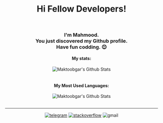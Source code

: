 <div align="center" width="50">

<h1>
Hi Fellow Developers!
</h1>

<br>

<h3>

I'm Mahmood.\
You just discovered my Github profile.\
Have fun codding. 😊

</h3>

<h4>

My stats:

</h4>

<img align="center" src="https://github-readme-stats.vercel.app/api?username=maktoobgar&count_private=true&show_icons=true&line_height=20&title_color=009900&icon_color=005500&text_color=D3D3D3&bg_color=0,000000,003334" alt="Maktoobgar's Github Stats">
<br>
<br>

<h4>

My Most Used Languages:

</h4>

<img align="center" src="https://github-readme-stats.vercel.app/api/top-langs/?username=maktoobgar&layout=compact&title_color=009900&text_color=D3D3D3&bg_color=0,000000,003334" alt="Maktoobgar's Github Stats">

</div>

<br>
<hr>

<p align="center">
<a href="tg://user?id=466943813" target="_blank"><img src="https://img.shields.io/badge/telegram-%230077B5.svg?&style=flat-square&logo=telegram&logoColor=white" alt="telegram"></a>
<a href="https://stackoverflow.com/users/14967240/mahmood" target="_blank"><img src="https://img.shields.io/badge/Stackoverflow-%230077B5.svg?&style=flat-square&logo=stackoverflow&logoColor=white&color=red" alt="stackoverflow"></a>
<a><img src="https://img.shields.io/badge/Mahmoodh1378@gmail.com-%230077B5.svg?&style=flat-square&logo=gmail&logoColor=white&color=blueviolet" alt="gmail"></a>
</p>
